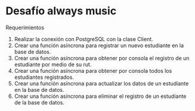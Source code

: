 # Desafío always music

Requerimientos
1. Realizar la conexión con PostgreSQL con la clase Client.
2. Crear una función asíncrona para registrar un nuevo estudiante en la base de datos.
3. Crear una función asíncrona para obtener por consola el registro de un estudiante
por medio de su rut.
4. Crear una función asíncrona para obtener por consola todos los estudiantes
registrados.
5. Crear una función asíncrona para actualizar los datos de un estudiante en la base de
datos.
6. Crear una función asíncrona para eliminar el registro de un estudiante de la base de
datos.

